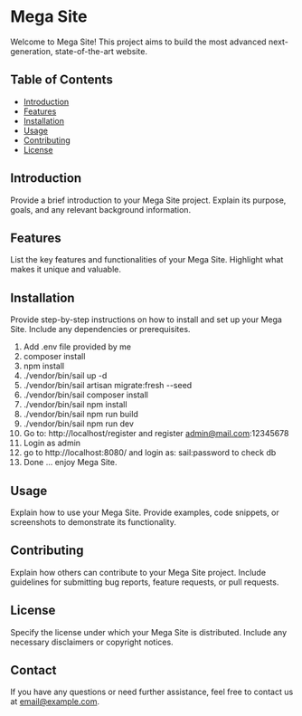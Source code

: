 # Mega Site

Welcome to Mega Site! This project aims to build the most advanced next-generation, state-of-the-art website.

## Table of Contents
- [Introduction](#introduction)
- [Features](#features)
- [Installation](#installation)
- [Usage](#usage)
- [Contributing](#contributing)
- [License](#license)

## Introduction
Provide a brief introduction to your Mega Site project. Explain its purpose, goals, and any relevant background information.

## Features
List the key features and functionalities of your Mega Site. Highlight what makes it unique and valuable.

## Installation
Provide step-by-step instructions on how to install and set up your Mega Site. Include any dependencies or prerequisites.

1. Add .env file provided by me
2. composer install
3. npm install
4. ./vendor/bin/sail up -d
5. ./vendor/bin/sail artisan migrate:fresh --seed
6. ./vendor/bin/sail composer install 
6. ./vendor/bin/sail npm install 
7. ./vendor/bin/sail npm run build
8. ./vendor/bin/sail npm run dev
9. Go to: http://localhost/register and register admin@mail.com:12345678
10. Login as admin
11. go to http://localhost:8080/ and login as: sail:password to check db
12. Done ... enjoy Mega Site.

## Usage
Explain how to use your Mega Site. Provide examples, code snippets, or screenshots to demonstrate its functionality.

## Contributing
Explain how others can contribute to your Mega Site project. Include guidelines for submitting bug reports, feature requests, or pull requests.

## License
Specify the license under which your Mega Site is distributed. Include any necessary disclaimers or copyright notices.

## Contact
If you have any questions or need further assistance, feel free to contact us at [email@example.com](mailto:email@example.com).

